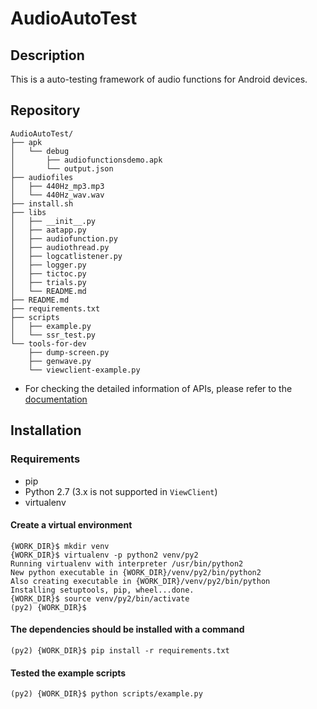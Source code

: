 # AudioAutoTest
## Description
This is a auto-testing framework of audio functions for Android devices.

## Repository
```
AudioAutoTest/
├── apk
│   └── debug
│       ├── audiofunctionsdemo.apk
│       └── output.json
├── audiofiles
│   ├── 440Hz_mp3.mp3
│   └── 440Hz_wav.wav
├── install.sh
├── libs
│   ├── __init__.py
│   ├── aatapp.py
│   ├── audiofunction.py
│   ├── audiothread.py
│   ├── logcatlistener.py
│   ├── logger.py
│   ├── tictoc.py
│   ├── trials.py
│   └── README.md
├── README.md
├── requirements.txt
├── scripts
│   ├── example.py
│   └── ssr_test.py
└── tools-for-dev
    ├── dump-screen.py
    ├── genwave.py
    └── viewclient-example.py
```

- For checking the detailed information of APIs, please refer to the [documentation](https://github.com/HW-Lee/AudioAutoTest/blob/master/libs/README.md)

## Installation
### Requirements
- pip
- Python 2.7 (3.x is not supported in `ViewClient`)
- virtualenv

#### Create a virtual environment
```
{WORK_DIR}$ mkdir venv
{WORK_DIR}$ virtualenv -p python2 venv/py2
Running virtualenv with interpreter /usr/bin/python2
New python executable in {WORK_DIR}/venv/py2/bin/python2
Also creating executable in {WORK_DIR}/venv/py2/bin/python
Installing setuptools, pip, wheel...done.
{WORK_DIR}$ source venv/py2/bin/activate
(py2) {WORK_DIR}$
```

#### The dependencies should be installed with a command
```
(py2) {WORK_DIR}$ pip install -r requirements.txt
```

#### Tested the example scripts
```
(py2) {WORK_DIR}$ python scripts/example.py
```
